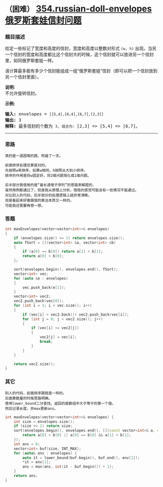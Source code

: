 # `（困难）`  [354.russian-doll-envelopes 俄罗斯套娃信封问题](https://leetcode-cn.com/problems/russian-doll-envelopes/)

### 题目描述
<p>给定一些标记了宽度和高度的信封，宽度和高度以整数对形式&nbsp;<code>(w, h)</code>&nbsp;出现。当另一个信封的宽度和高度都比这个信封大的时候，这个信封就可以放进另一个信封里，如同俄罗斯套娃一样。</p>

<p>请计算最多能有多少个信封能组成一组“俄罗斯套娃”信封（即可以把一个信封放到另一个信封里面）。</p>

<p><strong>说明:</strong><br>
不允许旋转信封。</p>

<p><strong>示例:</strong></p>

<pre><strong>输入:</strong> envelopes = <code>[[5,4],[6,4],[6,7],[2,3]]</code>
<strong>输出:</strong> 3 
<strong>解释:</strong> 最多信封的个数为 <code>3, 组合为: </code>[2,3] =&gt; [5,4] =&gt; [6,7]。
</pre>


---
### 思路
```
真的是一道困难的题，死磕了一天。

前面排序处理总算是对的。
先按照w来排序，如果w相同，h按照从大到小排序。
排序的作用是将w固定好，将2维问题简化成1维问题。

后半部分我使用的是“最长递增子序列”的思路来解题的，
虽然用例都通过了，但是我从原理上分析，隐隐的感觉可能会有一些情况不能通过。
对比别人的代码，后半部分的处理逻辑上就非常清晰。
但是看起来好像跟我的算法本质又一样的。
可能我还需要再想一想。
```

### 答题
``` C++
int maxEnvelopes(vector<vector<int>>& envelopes) 
{
	if (envelopes.size() <= 1) return envelopes.size();
	auto fSort = [](vector<int> &a, vector<int> &b) 
	{
		if (a[0] == b[0]) return a[1] > b[1];
		return a[0] < b[0]; 
	};

	sort(envelopes.begin(), envelopes.end(), fSort);
	vector<int> vec;
	for (auto &e : envelopes)
	{
		vec.push_back(e[1]);
	}
	vector<int> vec2;
	vec2.push_back(vec[0]);
	for (int i = 1; i < vec.size(); i++)
	{
		if (vec[i] > vec2.back()) vec2.push_back(vec[i]);
		for (int j = 0; j < vec2.size(); j++)
		{
			if (vec[i] <= vec2[j])
			{
				vec2[j] = vec[i];
				break;
			}
		}
	}

	return vec2.size();
}
```

### 其它
```
别人的代码，前面排序跟我是一样的。
后面算数量的时候思路明确。
使用lower_bound二分查找，返回的是数组中大于等于的第一个值。
然后记录长度，并max更新ans。
```
``` C++
int maxEnvelopes(vector<vector<int>>& envelopes) {
	int size = envelopes.size();
	if (size <= 1) return size;
	sort(envelopes.begin(), envelopes.end(), [](const vector<int>& a, const vector<int>& b) {
		return a[0] < b[0] || a[0] == b[0] && a[1] > b[1];
	});
	int ans = 0;
	vector<int> buf(size, INT_MAX);
	for (auto& env : envelopes) {
		auto it = lower_bound(buf.begin(), buf.end(), env[1]);
		*it = env[1];
		ans = max(ans, int(it - buf.begin()) + 1);
	}
	return ans;
}
```

